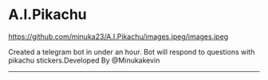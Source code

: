 # A.I.Pikachu

https://github.com/minuka23/A.I.Pikachu/images.jpeg/images.jpeg

Created a telegram bot in under an hour. Bot will respond to questions with pikachu stickers.Developed By @Minukakevin
__________________________
